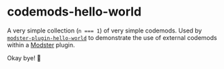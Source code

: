 # codemods-hello-world

A very simple collection (`n === 1`) of very simple codemods. Used by [`modster-plugin-hello-world`](https://github.com/obweger/modster-plugin-hello-world) to demonstrate the use of external codemods within a [Modster](https://github.com/obweger/modster) plugin.

Okay bye! 👋
